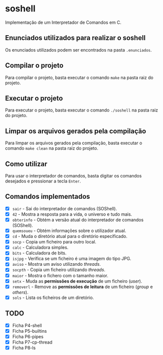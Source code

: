 # soshell
Implementação de um Interpretador de Comandos em C.

## Enunciados utilizados para realizar o soshell
Os enunciados utilizados podem ser encontrados na pasta `.enunciados`.

## Compilar o projeto
Para compilar o projeto, basta executar o comando `make` na pasta raiz do projeto.

## Executar o projeto
Para executar o projeto, basta executar o comando `./soshell` na pasta raiz do projeto.

## Limpar os arquivos gerados pela compilação
Para limpar os arquivos gerados pela compilação, basta executar o comando `make clean` na pasta raiz do projeto.

## Como utilizar
Para usar o interpretador de comandos, basta digitar os comandos desejados e pressionar a tecla `Enter`.

## Comandos implementados
- [x] `sair` - Sai do interpretador de comandos (SOShell).
- [x] `42` - Mostra a resposta para a vida, o universo e tudo mais.
- [x] `obterinfo` - Obtém a versão atual do interpretador de comandos (SOShell).
- [x] `quemsoueu` - Obtém informações sobre o utilizador atual.
- [x] `cd` - Muda o diretório atual para o diretório especificado.
- [x] `socp` - Copia um ficheiro para outro local.
- [x] `calc` - Calculadora simples.
- [x] `bits` - Calculadora de bits.
- [x] `isjpg` - Verifica se um ficheiro é uma imagem do tipo JPG.
- [x] `aviso` - Mostra um aviso utilizando *threads*.
- [x] `socpth` - Copia um ficheiro utilizando *threads*.
- [x] `maior` - Mostra o fichero com o tamanho maior.
- [x] `setx` - Muda as **permissões de execução** de um ficheiro (*user*).
- [x] `removerl` - Remove as **permissões de leitura** de um ficheiro (*group* e *others*).
- [x] `sols` - Lista os ficheiros de um diretório.

## TODO
- [x] Ficha P4-shell
- [x] Ficha P5-builtins
- [x] Ficha P6-pipes
- [x] Ficha P7-cp-thread
- [x] Ficha P8-ls
